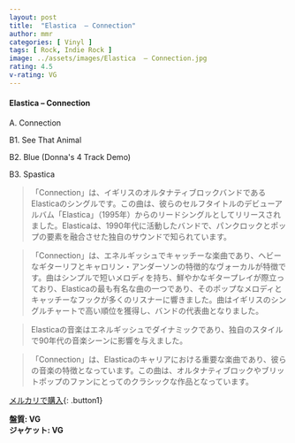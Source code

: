 ```yaml
---
layout: post
title:  "Elastica  – Connection"
author: mmr
categories: [ Vinyl ]
tags: [ Rock, Indie Rock ]
image: ../assets/images/Elastica  – Connection.jpg
rating: 4.5
v-rating: VG
---
```


#### Elastica  – Connection

A. Connection

B1. See That Animal

B2. Blue (Donna's 4 Track Demo)

B3. Spastica

> 「Connection」は、イギリスのオルタナティブロックバンドであるElasticaのシングルです。この曲は、彼らのセルフタイトルのデビューアルバム「Elastica」（1995年）からのリードシングルとしてリリースされました。Elasticaは、1990年代に活動したバンドで、パンクロックとポップの要素を融合させた独自のサウンドで知られています。

> 「Connection」は、エネルギッシュでキャッチーな楽曲であり、ヘビーなギターリフとキャロリン・アンダーソンの特徴的なヴォーカルが特徴です。曲はシンプルで短いメロディを持ち、鮮やかなギタープレイが際立っており、Elasticaの最も有名な曲の一つであり、そのポップなメロディとキャッチーなフックが多くのリスナーに響きました。曲はイギリスのシングルチャートで高い順位を獲得し、バンドの代表曲となりました。

> Elasticaの音楽はエネルギッシュでダイナミックであり、独自のスタイルで90年代の音楽シーンに影響を与えました。

> 「Connection」は、Elasticaのキャリアにおける重要な楽曲であり、彼らの音楽の特徴となっています。この曲は、オルタナティブロックやブリットポップのファンにとってのクラシックな作品となっています。


[メルカリで購入](https://jp.mercari.com/item/m72390925933){: .button1}

<div class="mt-4 mb-4 d-flex align-items-center">
<strong class="mr-1">盤質: VG</strong>
</div>
<div class="mt-4 mb-4 d-flex align-items-center">
<strong class="mr-1">ジャケット: VG</strong>
</div>
